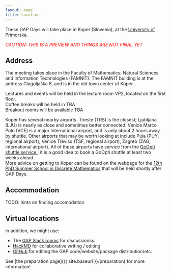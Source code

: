 ```yaml
---
layout: page
title: Location
---
```

These GAP Days will take place in Koper (Slovenia),
at the [University of Primorska](https://www.upr.si/).

<p style="color:red; font-style: italic;">CAUTION: THIS IS A PREVIEW AND THINGS ARE NOT FINAL YET</p>

## Address

The meeting takes place in the Faculty of Mathematics, Natural Sciences and Information Technologies (FAMNIT).  The FAMNIT building is at the address Glagoljaška 8, and is in the old town center of Koper.

Lectures and events will be held in the lecture room VP2, located on the first floor.<br>
Coffee breaks will be held in TBA<br>
Breakout rooms will be available TBA

<!--
of Mathematics and Data Science, which is located in Building G, sixth floor, on the [Main Campus of the Vrije Universiteit Brussel](https://www.vub.be/en/about-vub/faculties-institutes-and-campuses/our-campuses/vub-main-campus-brussels):

Pleinlaan 2<br>
B--1050 Brussel<br>
Belgium

The conference room will be lecture room 6G.52. This room is equipped with blackboard and beamer with hdmi connection. Coffee breaks will be held in room 6G.60. Furthermore, three smaller breakout rooms are available for the conference in the department as well. 
-->

Koper has several nearby airports.  Trieste (TRS) is the closest; Ljubljana (LJU) is nearly as close and sometimes better connected.  Venice Marco Polo (VCE) is a major international airport, and is only about 2 hours away by shuttle.  Other airports that may be worth looking at include Pula (PUY, regional airport), Venice Treviso (TSF, regional airport), Zagreb (ZAG, international airport).  All of these airports have service from the [GoOpti shuttle service ](https://www.goopti.com/en/); it is a good idea to book a GoOpti shuttle at least two weeks ahead.<br>
More advice on getting to Koper can be found on the webpage for the [12th PhD Summer School in Discrete Mathematics](https://conferences.famnit.upr.si/event/33/page/290-getting-to-koper) that will be held shortly after GAP Days.

<!--
[University website with travel suggestions.](https://rptu.de/en/routes-and-means-of-transport).

 48 in floor 4 (which is the second above ground...)
- room 436: main room
- room 419: secondary room
- room 430: office of Max Horn
- online / hybrid: [Gather.town meeting room](https://app.gather.town/app/8v9jQV7Yeftv5bz1/GAPDays)
-->

## Accommodation

TODO: hints on finding accomodation

<!--
## Restaurants

TODO: recommend some restaurants
-->

## Virtual locations

In addition, we might use:
- The [GAP Slack rooms](https://gap-system.org/slack) for discussionss.
- [HackMD](https://hackmd.io) for collaborative writing / editing
- [GitHub](https://github.com) for editing the GAP code/website/package distribution/etc.

See [the preparation page]({{ site.baseurl }}/preparation) for more information!
